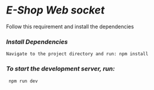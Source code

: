 # ***E-Shop Web socket***

Follow this requirement and install the dependencies

### ***Install Dependencies***

`Navigate to the project directory and run:
 npm install
`
### ***To start the development server, run:***


`
npm run dev`
